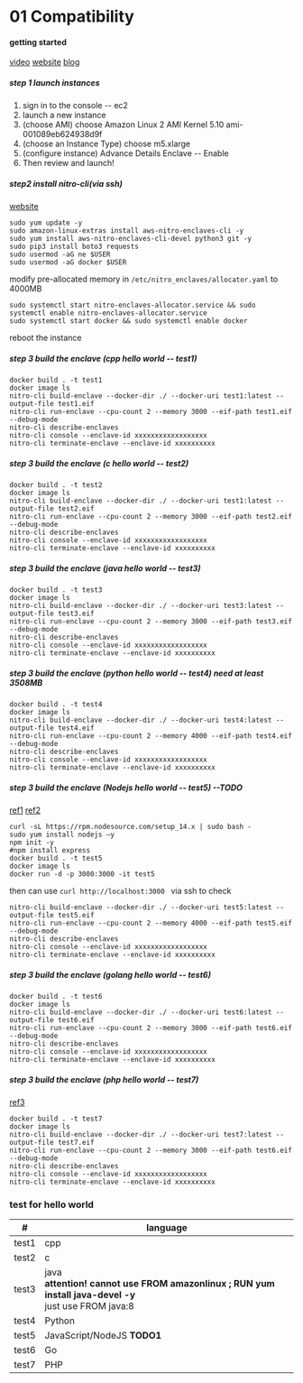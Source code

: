 # 01 Compatibility 

#### getting started 

[video](https://www.youtube.com/watch?v=t-XmYt2z5S8)  [website](https://docs.aws.amazon.com/enclaves/latest/user/getting-started.html) [blog](https://aws.amazon.com/cn/blogs/china/aws-nitro-enclaves-isolated-ec2-environments-to-process-confidential-data/)

##### step 1 launch instances

1. sign in to the console -- ec2
2. launch a new instance
3. (choose AMI) choose Amazon Linux 2 AMI Kernel 5.10 ami-001089eb624938d9f
4. (choose an Instance Type) choose m5.xlarge
5. (configure instance) Advance Details Enclave -- Enable
6. Then review and launch!

##### step2 install nitro-cli(via ssh)

[website](https://docs.aws.amazon.com/enclaves/latest/user/nitro-enclave-cli-install.html)

```
sudo yum update -y
sudo amazon-linux-extras install aws-nitro-enclaves-cli -y
sudo yum install aws-nitro-enclaves-cli-devel python3 git -y
sudo pip3 install boto3 requests
sudo usermod -aG ne $USER
sudo usermod -aG docker $USER
```

modify pre-allocated memory in `/etc/nitro_enclaves/allocator.yaml` to 4000MB

```
sudo systemctl start nitro-enclaves-allocator.service && sudo systemctl enable nitro-enclaves-allocator.service
sudo systemctl start docker && sudo systemctl enable docker
```

reboot the instance

##### step 3 build the enclave (cpp hello world -- test1)

```
docker build . -t test1
docker image ls
nitro-cli build-enclave --docker-dir ./ --docker-uri test1:latest --output-file test1.eif
nitro-cli run-enclave --cpu-count 2 --memory 3000 --eif-path test1.eif --debug-mode
nitro-cli describe-enclaves
nitro-cli console --enclave-id xxxxxxxxxxxxxxxxxx
nitro-cli terminate-enclave --enclave-id xxxxxxxxxx
```

##### step 3 build the enclave (c hello world -- test2)

```
docker build . -t test2
docker image ls
nitro-cli build-enclave --docker-dir ./ --docker-uri test1:latest --output-file test2.eif
nitro-cli run-enclave --cpu-count 2 --memory 3000 --eif-path test2.eif --debug-mode
nitro-cli describe-enclaves
nitro-cli console --enclave-id xxxxxxxxxxxxxxxxxx
nitro-cli terminate-enclave --enclave-id xxxxxxxxxx
```

##### step 3 build the enclave (java hello world -- test3)

```
docker build . -t test3
docker image ls
nitro-cli build-enclave --docker-dir ./ --docker-uri test3:latest --output-file test3.eif
nitro-cli run-enclave --cpu-count 2 --memory 3000 --eif-path test3.eif --debug-mode
nitro-cli describe-enclaves
nitro-cli console --enclave-id xxxxxxxxxxxxxxxxxx
nitro-cli terminate-enclave --enclave-id xxxxxxxxxx
```

##### step 3 build the enclave (python hello world -- test4)  need at least 3508MB

```
docker build . -t test4
docker image ls
nitro-cli build-enclave --docker-dir ./ --docker-uri test4:latest --output-file test4.eif
nitro-cli run-enclave --cpu-count 2 --memory 4000 --eif-path test4.eif --debug-mode
nitro-cli describe-enclaves
nitro-cli console --enclave-id xxxxxxxxxxxxxxxxxx
nitro-cli terminate-enclave --enclave-id xxxxxxxxxx
```

##### step 3 build the enclave (Nodejs hello world -- test5) --TODO

[ref1](https://flaviocopes.com/docker-node-container-example/) [ref2](https://nodejs.org/en/docs/guides/nodejs-docker-webapp/)

```
curl -sL https://rpm.nodesource.com/setup_14.x | sudo bash -
sudo yum install nodejs –y
npm init -y
#npm install express
docker build . -t test5
docker image ls
docker run -d -p 3000:3000 -it test5
```

then can use `curl http://localhost:3000 ` via ssh to check

```
nitro-cli build-enclave --docker-dir ./ --docker-uri test5:latest --output-file test5.eif
nitro-cli run-enclave --cpu-count 2 --memory 4000 --eif-path test5.eif --debug-mode
nitro-cli describe-enclaves
nitro-cli console --enclave-id xxxxxxxxxxxxxxxxxx
nitro-cli terminate-enclave --enclave-id xxxxxxxxxx
```

##### step 3 build the enclave (golang hello world -- test6)

```
docker build . -t test6
docker image ls
nitro-cli build-enclave --docker-dir ./ --docker-uri test6:latest --output-file test6.eif
nitro-cli run-enclave --cpu-count 2 --memory 3000 --eif-path test6.eif --debug-mode
nitro-cli describe-enclaves
nitro-cli console --enclave-id xxxxxxxxxxxxxxxxxx
nitro-cli terminate-enclave --enclave-id xxxxxxxxxx
```

##### step 3 build the enclave (php hello world -- test7)

[ref3](http://richardn.ca/2019/01/15/running-a-php-site-with-docker/)

```
docker build . -t test7
docker image ls
nitro-cli build-enclave --docker-dir ./ --docker-uri test7:latest --output-file test7.eif
nitro-cli run-enclave --cpu-count 2 --memory 3000 --eif-path test6.eif --debug-mode
nitro-cli describe-enclaves
nitro-cli console --enclave-id xxxxxxxxxxxxxxxxxx
nitro-cli terminate-enclave --enclave-id xxxxxxxxxx
```









### test for hello world

| #     | language                                                     |
| ----- | ------------------------------------------------------------ |
| test1 | cpp                                                          |
| test2 | c                                                            |
| test3 | java<br />**attention! cannot use FROM amazonlinux ; RUN yum install java-devel -y** <br />just use FROM java:8 |
| test4 | Python                                                       |
| test5 | JavaScript/NodeJS **TODO1**                                  |
| test6 | Go                                                           |
| test7 | PHP                                                          |

